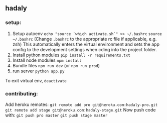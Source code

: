 ## hadaly
### setup:
1. Setup autoenv
``echo "source `which activate.sh`" >> ~/.bashrc``
``source ~/.bashrc``
(Change `.bashrc` to the appropriate rc file if applicable, e.g. zsh)
This automatically enters the virtual environment and sets the app config to the development settings when cding into the project folder.
2. Install python modules
`pip install -r requirements.txt`
3. Install node modules
`npm install`
4. Bundle files
`npm run dev` (or `npm run prod`)
5. run server
`python app.py`

To exit virtual env, `deactivate`

### contributing:
Add heroku remotes:
`git remote add pro git@heroku.com:hadaly-pro.git`
`git remote add stage git@heroku.com:hadaly-stage.git`
Now push code with:
`git push pro master`
`git push stage master`
